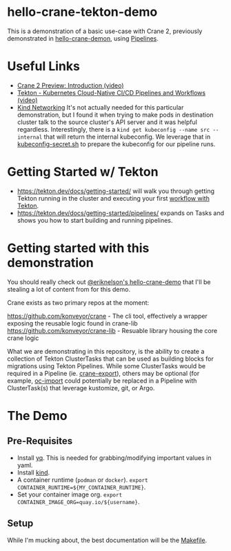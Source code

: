hello-crane-tekton-demo
=======================

This is a demonstration of a basic use-case with Crane 2, previously
demonstrated in
[hello-crane-demon](https://github.com/eriknelson/hello-crane-demo),
using [Pipelines](https://tekton.dev/docs/getting-started/pipelines/).


# Useful Links

* [Crane 2 Preview: Introduction (video)](https://www.youtube.com/watch?v=esIZS7PVrvs)
* [Tekton - Kubernetes Cloud-Native CI/CD Pipelines and Workflows (video)](https://www.youtube.com/watch?v=7mvrpxz_BfE)
* [Kind Networking](https://gist.github.com/aojea/00bca6390f5f67c0a30db6acacf3ea91#file-kind_networking-md)
    It's not actually needed for this particular demonstration, but I found it
    when trying to make pods in destination cluster talk to the source cluster's
    API server and it was helpful regardless. Interestingly, there is a `kind get
    kubeconfig --name src --internal` that will return the internal kubeconfig.
    We leverage that in [kubeconfig-secret.sh](./hack/kubeconfig-secret.sh) to
    prepare the kubeconfig for our pipeline runs.

# Getting Started w/ Tekton

* https://tekton.dev/docs/getting-started/ will walk you through getting Tekton
    running in the cluster and executing your first
    [workflow with Tekton](https://tekton.dev/docs/getting-started/#your-first-ci-cd-workflow-with-tekton).
* https://tekton.dev/docs/getting-started/pipelines/ expands on Tasks and shows
    you how to start building and running pipelines.

# Getting started with this demonstration

You should really check out [@eriknelson's
hello-crane-demo](https://github.com/eriknelson/hello-crane-demo) that I'll be
stealing a lot of content from for this demo.

Crane exists as two primary repos at the moment:

https://github.com/konveyor/crane - The cli tool, effectively a wrapper exposing the reusable logic found in crane-lib
https://github.com/konveyor/crane-lib - Resuable library housing the core crane logic

What we are demonstrating in this repository, is the ability to create a
collection of Tekton ClusterTasks that can be used as
building blocks for migrations using Tekton Pipelines. While some ClusterTasks
would be required in a Pipeline (ie.
[crane-export](002_crane-export.clustertask.yaml)), others may be optional (for
example, [oc-import](002_oc-import.clustertask.yaml) could potentially be
replaced in a Pipeline with ClusterTask(s) that leverage kustomize, git, or
Argo.

# The Demo

## Pre-Requisites

* Install [yq](https://github.com/mikefarah/yq/#install). This is needed for
    grabbing/modifying important values in yaml.
* Install [kind](https://kind.sigs.k8s.io/docs/user/quick-start/#installation).
* A container runtime (`podman` or `docker`). `export CONTAINER_RUNTIME=${MY_CONTAINER_RUNTIME}`.
* Set your container image org. `export CONTAINER_IMAGE_ORG=quay.io/${username}`.

## Setup

While I'm mucking about, the best documentation will be the
[Makefile](Makefile).
